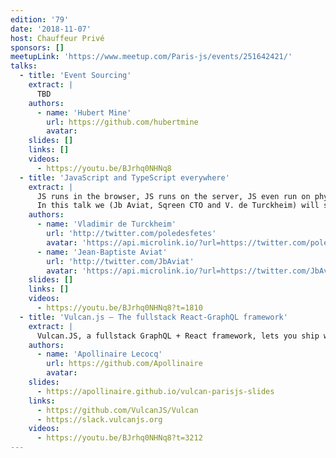 ```yaml
---
edition: '79'
date: '2018-11-07'
host: Chauffeur Privé
sponsors: []
meetupLink: 'https://www.meetup.com/Paris-js/events/251642421/'
talks:
  - title: 'Event Sourcing'
    extract: |
      TBD
    authors:
      - name: 'Hubert Mine'
        url: https://github.com/hubertmine
        avatar:
    slides: []
    links: []
    videos:
      - https://youtu.be/BJrhq0NHNq8
  - title: 'JavaScript and TypeScript everywhere'
    extract: |
      JS runs in the browser, JS runs on the server, JS even run on physical devices sometimes. What if we told you that we started to run JS in other applications?
      In this talk we (Jb Aviat, Sqreen CTO and V. de Turckheim) will show you how we use JavaScript (I mean TypeScript) to enhence the behavior of applications written in diverse languages (Ruby, Python, PHP, Java, ...). We will also talk about the issues we met when embedding a JS engine into other apps and what alternatives we looked at (SPOILER ALERT: THERE WILL BE WebAssembly).
    authors:
      - name: 'Vladimir de Turckheim'
        url: 'http://twitter.com/poledesfetes'
        avatar: 'https://api.microlink.io/?url=https://twitter.com/poledesfetes&amps;embed=image.url'
      - name: 'Jean-Baptiste Aviat'
        url: 'http://twitter.com/JbAviat'
        avatar: 'https://api.microlink.io/?url=https://twitter.com/JbAviat&amps;embed=image.url'
    slides: []
    links: []
    videos:
      - https://youtu.be/BJrhq0NHNq8?t=1810
  - title: 'Vulcan.js — The fullstack React-GraphQL framework'
    extract: |
      Vulcan.JS, a fullstack GraphQL + React framework, lets you ship webapps fast, using the latest technologies. In this talk, we see the origin story of the framework and an overview of its main features
    authors:
      - name: 'Apollinaire Lecocq'
        url: https://github.com/Apollinaire
        avatar:
    slides:
      - https://apollinaire.github.io/vulcan-parisjs-slides
    links:
      - https://github.com/VulcanJS/Vulcan
      - https://slack.vulcanjs.org
    videos:
      - https://youtu.be/BJrhq0NHNq8?t=3212
---
```

